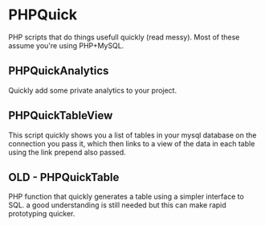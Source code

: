 # PHPQuick

PHP scripts that do things usefull quickly (read messy). Most of these assume you're using PHP+MySQL. 

## PHPQuickAnalytics

Quickly add some private analytics to your project. 

## PHPQuickTableView

This script quickly shows you a list of tables in your mysql database on the connection you pass it, which then links to a view of the data in each table using the link prepend also passed. 



## OLD - PHPQuickTable
PHP function that quickly generates a table using a simpler interface to SQL. a good understanding is still needed but this can make rapid prototyping quicker. 
